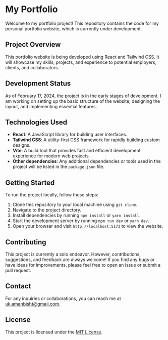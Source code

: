 # My Portfolio

Welcome to my portfolio project! This repository contains the code for my personal portfolio website, which is currently under development.

## Project Overview

This portfolio website is being developed using React and Tailwind CSS. It will showcase my skills, projects, and experience to potential employers, clients, and collaborators.

## Development Status

As of February 17, 2024, the project is in the early stages of development. I am working on setting up the basic structure of the website, designing the layout, and implementing essential features.

## Technologies Used

- **React**: A JavaScript library for building user interfaces.
- **Tailwind CSS**: A utility-first CSS framework for rapidly building custom designs.
- **Vite**: A build tool that provides fast and efficient development experience for modern web projects.
- **Other dependencies**: Any additional dependencies or tools used in the project will be listed in the `package.json` file.

## Getting Started

To run the project locally, follow these steps:

1. Clone this repository to your local machine using `git clone`.
2. Navigate to the project directory.
3. Install dependencies by running `npm install` or `yarn install`.
4. Start the development server by running `npm run dev` or `yarn dev`.
5. Open your browser and visit `http://localhost:5173` to view the website.

## Contributing

This project is currently a solo endeavor. However, contributions, suggestions, and feedback are always welcome! If you find any bugs or have ideas for improvements, please feel free to open an issue or submit a pull request.

## Contact

For any inquiries or collaborations, you can reach me at [uk.amanbisht@gmail.com](mailto:uk.amanbisht@gmail.com).

## License

This project is licensed under the [MIT License](LICENSE).
